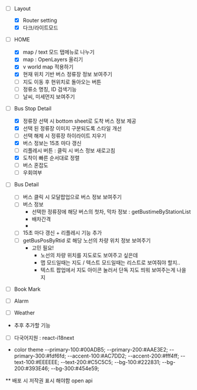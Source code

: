 -   [ ] Layout

    -   [x] Router setting
    -   [x] 다크/라이트모드

-   [ ] HOME

    -   [x] map / text 모드 탭메뉴로 나누기
    -   [x] map : OpenLayers 올리기
    -   [x] v world map 적용하기
    -   [x] 현재 위치 기반 버스 정류장 정보 보여주기
    -   [ ] 지도 이동 후 현위치로 돌아오는 버튼
    -   [ ] 정류소 명칭, ID 검색기능
    -   [ ] 날씨, 미세먼지 보여주기

-   [ ] Bus Stop Detail

    -   [x] 정류장 선택 시 bottom sheet로 도착 버스 정보 제공
    -   [x] 선택 된 정류장 이미지 구분되도록 스타일 개선
    -   [ ] 선택 해제 시 정류장 하이라이트 지우기
    -   [x] 버스 정보는 15초 마다 갱신
    -   [ ] 리플레시 버튼 : 클릭 시 버스 정보 새로고침
    -   [x] 도착이 빠른 순서대로 정렬
    -   [ ] 버스 혼잡도
    -   [ ] 우회여부

-   [ ] Bus Detail

    -   [ ] 버스 클릭 시 모달팝업으로 버스 정보 보여주기
    -   [ ] 버스 정보
        -   선택한 정류장에 해당 버스의 첫차, 막차 정보 : getBustimeByStationList
        -   배차간격
        -
    -   [ ] 15초 마다 갱신 + 리플레시 기능 추가
    -   [ ] getBusPosByRtid 로 해당 노선의 차량 위치 정보 보여주기
        -   고민 필요!
            -   노선의 차량 위치를 지도로도 보여주고 싶은데
            -   맵 모드일때는 지도 / 텍스트 모드일때는 리스트로 보여줘야 할지..
            -   텍스트 팝업에서 지도 아이콘 눌러서 단독 지도 띄워 보여주는게 나을지

-   [ ] Book Mark

-   [ ] Alarm

-   [ ] Weather

*   추후 추가할 기능

-   [ ] 다국어지원 : react-i18next

*   color theme
    --primary-100:#00ADB5;
    --primary-200:#AAE3E2;
    --primary-300:#fdf6fd;
    --accent-100:#AC7DD2;
    --accent-200:#fff4ff;
    --text-100:#EEEEEE;
    --text-200:#C5C5C5;
    --bg-100:#222831;
    --bg-200:#393E46;
    --bg-300:#454e59;

\*\* 배포 시 저작권 표시 해야함 open api
